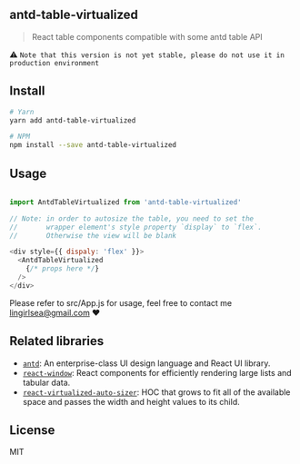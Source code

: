 ## antd-table-virtualized
> React table components compatible with some antd table API

:warning: `Note that this version is not yet stable, please do not use it in production environment`


## Install

```bash
# Yarn
yarn add antd-table-virtualized

# NPM
npm install --save antd-table-virtualized
```

## Usage

```js

import AntdTableVirtualized from 'antd-table-virtualized'

// Note: in order to autosize the table, you need to set the
//       wrapper element's style property `display` to `flex`.
//       Otherwise the view will be blank

<div style={{ dispaly: 'flex' }}>
  <AntdTableVirtualized
    {/* props here */}
  />
</div>
```

Please refer to src/App.js for usage, feel free to contact me <lingirlsea@gmail.com> :heart:


## Related libraries

* [`antd`](https://www.npmjs.com/package/antd): An enterprise-class UI design language and React UI library.
* [`react-window`](https://www.npmjs.com/package/react-window): React components for efficiently rendering large lists and tabular data.
* [`react-virtualized-auto-sizer`](https://npmjs.com/package/react-virtualized-auto-sizer): HOC that grows to fit all of the available space and passes the width and height values to its child.


## License

MIT
